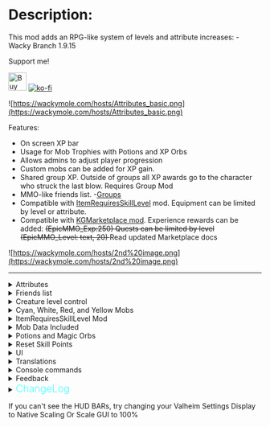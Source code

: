 # Description:
This mod adds an RPG-like system of levels and attribute increases: - Wacky Branch 1.9.15


Support me!

<a href="https://www.buymeacoffee.com/WackyMole" target="_blank"><img src="https://cdn.buymeacoffee.com/buttons/v2/default-yellow.png" alt="Buy Me A Coffee" height='36' style="height: 36px;" ></a>  [![ko-fi](https://ko-fi.com/img/githubbutton_sm.svg)](https://ko-fi.com/H2H6LL5GA)

![https://wackymole.com/hosts/Attributes_basic.png](https://wackymole.com/hosts/Attributes_basic.png)

Features:
 - On screen XP bar
 - Usage for Mob Trophies with Potions and XP Orbs
 - Allows admins to adjust player progression
 - Custom mobs can be added for XP gain.
 - Shared group XP. Outside of groups all XP awards go to the character who struck the last blow. Requires Group Mod
 - MMO-like friends list. -[Groups](https://valheim.thunderstore.io/package/Smoothbrain/Groups/)
 - Compatible with [ItemRequiresSkillLevel](https://valheim.thunderstore.io/package/Detalhes/ItemRequiresSkillLevel/) mod. Equipment can be limited by level or attribute.
 - Compatible with [KGMarketplace mod](https://valheim.thunderstore.io/package/KGvalheim/Marketplace_And_Server_NPCs_Revamped/). Experience rewards can be added: <s>(EpicMMO_Exp:250) Quests can be limited by level (EpicMMO_Level: text, 20) </s> Read updated Marketplace docs
 
 ![https://wackymole.com/hosts/2nd%20image.png](https://wackymole.com/hosts/2nd%20image.png)
****
<details><summary>Attributes</summary>

	Strength: Physical Damage increase, Carry Weight Increase, Decreased **Black** Stamina Consumption, Critical Damage

	Dexterity: Player Attack/Usage Speed**%,**  Stamina consumption (running, jumping) decreased,

	Intellect: Elemental Damage increase, Eitr Regeneration increases,  Eitr Increase

	Endurance: Physical Armor increase, Flat Stamina, Stamina Regeneration

	Vigour: Flat Health Increase, Health Regeneration, Elemental Armor increase, 

	Specializing: Critical Damage Chance, Mining Damage, Construction Piece Health, Tree Cutting Damage

</details> 

<details><summary>Friends list</summary>

MMO-like friends list. - Groups MOD Group to earn XP, download requires Group mod for each client https://valheim.thunderstore.io/package/Smoothbrain/Groups/

Click the plus button at the bottom of the friends bar. Enter the name of the character you wish to add, starting with a capital letter. ****
   ![https://wackymole.com/hosts/3rd%20image.png](https://wackymole.com/hosts/3rd%20image.png)
The player will receive a friend request. Once accepted, the character will appear in your friends list. Group invites can be sent from the friends list. 

# Warning: 
- If you accept a friend request while the player who sent it is not logged in with the character, you will not be added to their friends list and they will need to resend the friend request.
- You cannot send friend requests to yourself or characters you have already added. If you need to send another friend request, remove the character from the list first.
- Friend requests that have been sent, but not accepted will be removed on logout. They must be accepted while both characters are online.
</details> 

<details><summary>Creature level control</summary>

This mod should assigns levels to all in-game monsters. Every star added adds +1 to the level of the mob.

![https://wackymole.com/hosts/creaturecontrol.png](https://wackymole.com/hosts/creaturecontrol.png)


</details>

<details><summary>Cyan, White, Red, and Yellow Mobs</summary>




	Higher level monsters will have their names appear in red. Monsters within your range will be white. Monsters below your level will be cyan.  By default it is +- 10 of your current level.

	If you are significantly higher level than a monster, your XP award will be reduced. Monsters that are significantly lower level than you will have their names appear in cyan.

	Monsters that are 1 level higher than the character + MaxLevelRange will curve XP.

	With defaults, starting exp req is 300 with a 1.05 multiplayer.  So first 5 levels of experience required will be: level 1 is 300, 2 is 615, 3 is 946, 4 is 1293, 5 is 1658

	Add LevelExperience on each level: disabled means that the levels will not add 300 each time: level 1 is 315, 2 is 330, 3 is 347, 4 is 365, 5 is 383. The jsons will all have to be reworked if this is disabled

	Below is an image of 1.04 +500 and with LevelExperience disabled, so no 300 added. The difference is a lot. Also 1.08 scaling is added just to show how it gets into the millions pretty quickly. 


	With Low_damage_level- Damage dealt to a higher level monster will be reduced by the difference in levels. E.g. (Character level 20/ Monster level 50 = 0.4. Damage dealt will be 0.4% of normal damage) 
	damageFactor = (float)(playerLevel + LowDamageConfig)/ monsterLevel; You can configure LowDamageConfig to adjust damage scaling up or down. Damage Factor will not go above 1 or below .1f

	All of these formulas functions can be configured in the settings file.

	Please note:
	When upgrading the mod to a newer version, new fields in the settings file will be created automatically. You will have to manually re-edit these values if you have changed them.
	If you have no custom settings in the configuration file, you should delete the file so that a fresh one can be created by the new version.

	Note for other Mods: This mod uses hit.toolTier to pass the Lvl of player and Player.m_localPlayer.m_knownTexts to store levels

	Yellow mobs are those that have a level 0 set in the Json. They are not restricted by level and will always drop their loot/give full exp and players can always do full damage. They show up as "???" yellow tags. 

![https://wackymole.com/hosts/epicmmolevelcalcs2.png](https://wackymole.com/hosts/epicmmolevelcalcs2.png)


</details>

<details><summary>ItemRequiresSkillLevel Mod</summary>

[ItemRequiresSkillLevel](https://valheim.thunderstore.io/package/Detalhes/ItemRequiresSkillLevel/)

Strength Agility Intellect Body Vigour  Special 

You can combine multiple Skills for one Requirement

		- PrefabName: AxeBronze
		  Requirements:
		  - Skill: Level
			Level: 15
			BlockEquip: true
			BlockCraft: false
			EpicMMO: true
			ExhibitionName: PlayerLevel
		  - Skill: Strength
			Level: 7
			BlockEquip: true
			BlockCraft: true
			EpicMMO: true
			ExhibitionName: Strength

</details>

<details><summary>Mob Data Included</summary>

	Mob's data (names, levels, exp) from other mods are included:

	Fantasy-Creatures, AirAnimals, Defaults(Ashlands), DoOrDieMonsters, LandAnimals, MonsterlabZ, Outsiders, SeaAnimals, Monstrum, Krumpac Mods, Teddy Bears, PungusSouls, JewelCrafting, RTDMonsters, Wizardy

	A folder listing all monsters and their levels is located in config/EpicMMOSystem/ Default is for vanilla mobs

	These jsons will get auto updated everytime the line below Version gets changed.

	A file called Version.txt is created in the folder. It contains the mod version that was used to create it. Replace it with "NO" to stop it from overwritting on a future update.

	Latest Update for Jsons config is <b> 1.9.12 </b>(Number will be updated when Jsons recieve an update)

</details>

<details><summary>Potions and Magic Orbs</summary>
****
![https://wackymole.com/hosts/SEeffectsMMO.png](https://wackymole.com/hosts/SEeffectsMMO.png)

	6 Magic Orb Levels with Various XP given

	They have by default a 1% chance to drop from any mob and 100% to drop 1-4 from Bosses

	Orb levels depend on biome ( Extra biomes from Marketplace or Expanded world won't drop orbs)
	1 for Meadows
	2 for Blackforest, None
	3 for Swamps and Oceans
	4 for Mountains
	5 for Plains
	6 for Mistlands, Ashlands, Deep North

	3 Potions 
	XP Potion Minor: 30% extra XP for 10 min
	XP Potion Medium: 60%
	XP Potion Greator 100% 

	1 Magic Fermenator: Gold, FineWood, and Bronze
	It's colorful!

	Meads: are made from Mob Chunks
	Mob Chunks can be made from a variety of Trophies from mobs, you can add to the list. 
	Meads also require 1 or 2 Orbs depending on level
	Meads take the standard amount of time to ferment and drop 3 potions each
	Watch for the sky to light up with colors when fermentation is done.

	Orbs always have a chance to drop. 


</details>

<details><summary>Reset Skill Points</summary>
</br> </br>

There are configs for setting the Reset currency, default is Coins. You set the ammount per level.

There is also an Item called ResetTrophy that you can spawn or add to the builtin droplist that will allow any level reset with only 1 ResetTrophy.

The mod looks for your reset currency first and then ResetTrophies. Only consumes 1, so make this a very rare item. 

</details>

<details><summary>UI</summary>

![https://wackymole.com/hosts/hoverlarge.png](https://wackymole.com/hosts/hoverlarge.png)

Pretty much all of the UI can be scaled, hidden, dragged and remembers their location.

To make UI elements disappear type "none" in the respective elements color setting. 

	1HudPanelPosition: Main UI Background Panel Draggable, default color set by HudBackgroundCol, Type "none" to make it disappear

	HudBarScale: Scale this up or down to resize ALL MMO UI elements. - 1.0 Should cover all of your screen horizontally 

	2-5 UI elements have Position, Scale and Color: 
	 Scale (x, y, z)- z does not matter. - float
	 Color: #(6 digit Hex),  optional 7-8 Digit means alpha. #986100FF (FF -alpha of 1) or use without # red, cyan, blue, 
	 darkblue, lightblue, purple, yellow, lime, fuchsia, white, silver, grey, black, orange, brown, maroon, green, olive, navy, teal, aqua, magenta
	 set color to none, to hide element
	 
	 Can all be set to "none" to make individual elements disappear

	2ExpPanelPosition: ExP Bar, Dragable, Position, Scale and Color, Can be Hidden

	3StaminaPanelPosition: Dragable, Position, Scale and Color, Can be Hidden
	
	4HpPanelPosition: Dragable, Position, Scale and Color, Can be Hidden

	5EitrPanelPosition: Dragable, Position, Scale and Color, Can be Hidden. Will disappear and reappear when you have Eitr.

	DisabledHealthIcons: This disables the red Health Icon that is normal present under vanilla health bar

	To enable ONLY EXP bar , enable OldXPBar Bar Only and restart - not dragable in this mode, this is being slowly phased out.  No reason to use. 


</details> 

<details><summary>Translations</summary>

EpicMMO uses a built-in custom Translation Manager and the blaxx Translation Manager for Items

English, Russian, Chinese, Spanish and German are currently implemented. 

</details> 

<details><summary>Console commands</summary>

Admin only commands: - Should work in singleplayer now
 - To set a character's level: `epicmmosystem level [value] [name]` 
 - To reset attribute points: `epicmmosystem reset_points [name]` 
 - To recalc levels based on total experience: `epicmmosystem recalc [name]` 
 - Should work with spaces in names now or replace spaces with '&'
</details> 

<details><summary>Feedback</summary>


Wacky Git https://github.com/Wacky-Mole/WackyEpicMMOSystem

Original git - https://github.com/Single-sh/EpicMMOSystem

For questions or suggestions please join discord channel: [Odin Plus Team](https://discord.gg/odinplus) or my discord at [Wolf Den](https://discord.gg/yPj7xjs3Xf)

Support me at https://www.buymeacoffee.com/WackyMole  or https://ko-fi.com/wackymole

<a href="https://www.buymeacoffee.com/WackyMole" target="_blank"><img src="https://cdn.buymeacoffee.com/buttons/v2/default-yellow.png" alt="Buy Me A Coffee" style="height: 60px !important;width: 217px !important;" ></a>

<a href='https://ko-fi.com/H2H6LL5GA' target='_blank'><img height='36' style='border:0px;height:36px;' src='https://storage.ko-fi.com/cdn/kofi3.png?v=3' border='0' alt='Buy Me a Coffee at ko-fi.com' /></a>

<img src="https://wackymole.com/hosts/bmc_qr.png" width="100"/>

Original Creator: LambaSun or my [mod branch](https://discord.com/channels/826573164371902465/977656428670111794)

</details> 

<details>
  <summary><b><span style="color:aqua;font-weight:200;font-size:20px">
    ChangeLog
</span></b></summary>

| Version | Changes                                                                                                                                                                                                                                                                                                                                |
|----------|---------------------------------------------------------------------------------------------------------------------------------------------------------------------------------------------------------------------------------------------------------------------------------------------------------------------------------------|
| 1.9.15 | - Polish lang fix </br> Fix for LevelExperience Sync, those of you who cheated will now be a little sad. Admins you can use recalc command to reveal real level of players. </br> Added staff_greenroots_tentaroot check to give xp for vines kills. </br> Added config 'Use Regular Fermentor' for those of you who can't appreciate artistic talent and sparkles.
| 1.9.14 | - Bug fix with wackydb, thx Advize ize
| 1.9.13 | - Fixed CriticalStartChance </br> Fixed a error for SE assign
| 1.9.12 | - Updated for Ashlands. </br> Added Critical Start Chance </br> Updated PieceManager </br> Updated MonsterDB_Default for vanilla mobs - Values subject to change
| 1.8.99 | - Added altLevelUpSound for the adventurous Level Upper
| 1.8.98 | - Bug fix for Group XP loss on Player death </br> Bug fix for rare error on Player death due to overflow
| 1.8.97 | - Added Therzie.Wizardry.json and updated Monstrum, thanks Majestic
| 1.8.96 | - Updated Various Languages
| 1.8.95 | - Added Portuguese_Brazilian
| 1.8.94 | - JiuJitsuJones sponsored a config Force EitrBar
| 1.8.93 | - Added Polish, fixed some Chinese language stuff.****
| 1.8.92 | - Various language fixes, 
| 1.8.91 | - Add more level checks for some people getting rare errors. 
| 1.8.9  | - Add Korean
| 1.8.8  | - Updated Monstrum.json for new mobs
| 1.8.7  | - Fix for header. </br> Updated Mobs, Default.json
| 1.8.6  | - Maybe fix for very rare directory error.
| 1.8.5  | - Fix for rare error resetting points. </br> Adjusting value default starting xp requirements and orbs to make leveling earlier a lot smoother. </br> Changed config names, FirstLevelExperience -> LevelExperience, "FirstLevelExperience used on each level" -> "Add LevelExperience on each level", Sorry. </br> ServerSync and Itemmanger update </br> Updated Excel sheet
| 1.8.2  | - Wacky learned Vulkan
| 1.8.1  | - Fix bug for orb XP
| 1.8.0  | - Rebalanced Specializing a little bit. </br> Update for 217.24
| 1.7.9  | - Add French </br> Updated Piecemanager </br> Added ??? level to mobs for mobs that should not be limited or known by their level. No level penalties will be applied. Use level 0 in json - kind a like a blacklist. </br> Orbs will always have a chance to drop no matter the level. </br> Updated JewelCrafting Worldbosses to be ??? - They are still very hard though </br> Updated Outsiders json
| 1.7.8  | - Add Swedish </br> Refined point calc in reset </br> Updated MonsterLaz and Default json for Hildr
| 1.7.7  | - Added RtDMonsters </br> Adjusted Orb XP amounts Greatly! </br> Added Orb Boss Max amount for orb chances </br> Bug fix </br> Update for Hildir's Update </br> @margmas helped me fix a IL error, thank you!
| 1.7.6  | - Added JewelCrafting Bosses. </br> Rounding XP Gained </br> Small bug fix for modded mobs without tamed status
| 1.7.5  | - Updated Monstrum. </br> Added Max Cap for each Attribute </br> Update Chinese </br> Disabled normal damage notification for critical attacks, so just critical attack and crit sound remain
| 1.7.4  | - Updated Monstrum and Monsterlabz, add localization for tooltip, potion and orb power. <br/> Added Speed Manager by Blaxx for compability. <br/> Added Portuguese
| 1.7.3  | - API update, Strength = 0, Agility = 1, Intellect = 2, Body = 3, Vigour = 4, Special = 5 <br/> Spanish Update <br/> Orbs no longer get extra XP multiplier </br> Mob update for Monsterlabz and Monstrum
| 1.7.2  | - Fixed Attack Speed for language heathens that use "," instead of "." for decimals, Updated GroupAPI
| 1.7.1  | - Fixed Orb XP spam,
| 1.7.0  | - BIG WACKY UPDATE! - Delete CONFIGS! <br/> Added Category Vitality and Specializing, while rearranging the categories. <br/>Added hover stats, so you can see what exactly adding points to a category does.  Red being most powerful <br/> Added 6 magic orbs that grant various levels of XP on consumption, they have 1 % chance to drop from all mobs. Guaranteed from Bosses. </br> Added Magic Potions and Magical Fermentor, so you can utilize trophies to make the mead and use the potion to get more XP! 3 Potion levels and various ways to craft mead. <br/> added attackSpeed, MiningDmg, TreeCuttingDmg and Critical attack chance and Critical Damage. 
| 1.6.7  | - Updated KG Marketplace API <br/> Updated DoororDieMob and LandAnimals jsons thanks to DeeJay <br/> Fixed a bug with FloatText XP not being correct
| 1.6.6  | - More UI adjustments, - Scaling/Position on NavBar and PointHud,
| 1.6.5  | - TeddyBears json added <br/> removeAllDropsFromNonPlayerKills is true by default (If a Tree kills a mob, you won't get drop) <br /> Added 'U Jerk, NoExpOn Red/Blue' cfg option, for unfun times/admins. 
| 1.6.4  | - Fixed 'RemoveAllDrops From NonPlayer Kills' for some configs
| 1.6.3  | - Fixed OldExp Bar <br /> close or apply, now closes window. <br /> Update Outsider json
| 1.6.2  | - Update Chinese <br/> Fixed UI so it can disappear with Ctrl-F3 <br/> Group EXP Range (GROUP MOD ONLY) - If killer didn't get xp, group won't get xp <br/> Added Player EXP Range, how far the player who killed a mob gets XP. <br/> Added the ability for tames to give their master EXP on kills <br/> Added Json for Krumpac mobs <br/> RemoveAllDrops From NonPlayer Kills config. - No more random creature drops - Not enabled by default </br> Added Config to remove alert on Left side for XP on mob death </br> Config for popup XP string
| 1.6.1  | - eXP level fix<br/> HP/stamina, XP/eitr bar elements can be changed to "none" and update/disappear realtime<br/> Update Chinese <br/> Included color exp on mob death.
| 1.6.0  | - Fixed ResetTrophy not being consumed on use.<br/> Added Chinese Translation <br/> Fixed some red errors with CLLC <br/> Included an excel file for comparison. 
| 1.5.9  | - Update for 214.2
| 1.5.8  | - Update for single char word languages - horizonal overflow <br/> MonsterDB update and added mob levels for Monstrum(beta)
| 1.5.7  | - Fix for stamina consumption for running and jumping. Was increasing instead of decreasing, credits for discovery.  Moissonneur and Kevin
| 1.5.6  | - Added German Localization <br /> Changed defaults to not take any drops away, no matter the level. - Blax complained enough - <br /> Stamina Regen is a percentage <br /> Added MOB UI string for wacky fun, aka single char word languages <br /> Update ItemManager <br /> Added ability to set "none" on color for all hud elements to make them go away, should live update. Might have relaunch to get them to come back
| 1.5.5  | - Update readme to talk about "FirstLevelExperience used on each level" - Added an excel image for XP comparisons between modes - Most people should NOT disable this, makes balancing completely different.
| 1.5.4: | - Updated to allow level and reset commands for Spaced Names. <br/>Updated Jsons, Added extra text file for people who don't read readme or version changes... you know who you are.... <br/> Added abilty for EpicMMO to recalculate maxlvls on serversync updates. I still don't recommend live updating with this mod, but less bugs now. <br/> Serious discussion: It appears if you ever changed expierence values(rateExp,expForLvlMonster, etc) after players started playing, things could get wonky unless you reset them(even after game restarts). I added a TotalExp tracker, but it won't be useful unless you restart all your players back to 0. I have added another command to Terminal recalc, but it will reset players levels to 0 if not a new charc on this update.  <br/> Added MobLevelPosition and BossLevelPosition for server admins to config mob bar placement. </br> Fixed lowDamageExtraConfig, small oversight <br/> Added ResetTrophy item for people to add to droplists <br/> Added EitrIncrease to Intellegence - More OP 
| 1.5.3: | - Fixed bug in Groups exp sharing. <br/> Added MajesticChickens json
| 1.5.2: | - Added Colors and Scale to Individual UI elements.<br/> Fixed EpicLoot drop bug, made Nav Panel moveable, Eitr UI adjustments<br/> Low_damage_config for extra configurability on low damage mode
| 1.5.1: | - Added Stamina regeneration<br/>
| 1.5.0: | - Changed Config to WackyMole.EpicMMOSystem.cfg<br/> - Made all the UI elements dragable<br/> - Realtime setting of (x,y) position in config, type "none" in BackgroundColor to remove brown bar.<br/> - Added Filewatcher to Jsons<br/> - dedicated Server only<br/> - Added filewatcher to configs, Updated Group logic<br/> - Revamped Mentor mode.<br/>
| 1.4.1: | - Fix Version Check and Multiplayer Sync, moved Monster Bar again.<br/>
| 1.4.0: | - Fix for inventory to bag JC (hopefully)<br/> - Changed Configs,PLEASE DELETE OLD CONFIGS!<br/> - added removeDropMax, removeDropMax,removeBossDropMax, removeBossDropMix, curveExp, curveBossExp.<br/> - Allow for multiple Jsons to be searched<br/> - Added admin rights to singleplayer hosting<br/> - Boss drop is determined by mob.faction(), curveBossExp Exp is just the 6 main bosses. <br/> - Updated Monster.json moved to configs instead of plugin.<br/> - Added ExtraDebugmode for future issues.<br/> - Updated MonserDB_Default for mistlands,LandAnimals mod, MonsterLabZ, Outsiders, SeaAnimals, Fantasy Creatures, Air Animals, and Outsiders.<br/> - Json file in MMO folder is searched.<br/> - Added Version text to easily update in future.<br/> - Write "NO" in Ver.txt to skip future updates. Moved Monster lvl bar [] for boss and non boss<br/>
| 1.3.1: | - Dual wield and EpicMMO Thanks to KG, sponsored by Aldhari/Skaldhari<br/>
| 1.3.0: | - WackyEpicMMOSystem release, until author comes back. Code from Azumatt - Updated Chat, Group and ServerSync<br/>
| 1.2.8: | - Added a limiter for the maximum attribute value.<br/>- New view health and stamina bar (in the configuration you can return the old display where only the experience is displayed).<br/>
| 1.2.7: | - Fix version check<br/>
| 1.2.6: | - Fixed bug of different amount of experience. Added ability to add your own items or currency to reset<br/> attributes.
| 1.2.5: | - Fix damage monsters and fix error for friends list<br/>
| 1.2.4: | - Fix version check<br/>
| 1.2.3: | - Add console command and xp loss on death<br/>
| 1.2.2: | - Add button to open the quest journal (Marketplace) and profession window<br/>
| 1.2.1: | - Fix errors with EAQS<br/>
| 1.2.0: | - Add friends list feature<br/>
| 1.1.0: | - Add creature level control<br/>
| 1.0.1: | - Fix localization and append english text for config comments.<br/>
| 1.0.0: | - Release<br/>
</details> 

If you can't see the HUD BARs, try changing your Valheim Settings Display to Native Scaling Or Scale GUI to 100%